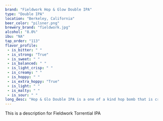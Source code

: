 ```yaml
---
brand: "Fieldwork Hop & Glow Double IPA"
type: "Double IPA"
location: "Berkeley, California"
beer_color: "pilsner.png"
brewery_brand: "fieldwork.jpg"
alcohol: "8.0%"
ibu: "NA"
tap_order: "113"
flavor_profile:
 - is_bitter: " "
 - is_strong: "True"
 - is_sweet: " "
 - is_balanced: " "
 - is_light_crisp: " "
 - is_creamy: " "
 - is_hoppy: " "
 - is_extra_hoppy: "True"
 - is_light: " "
 - is_malty: " "
 - is_sour: " "
long_desc: "Hop & Glo Double IPA is a one of a kind hop bomb that is crisp, fragrant, and obscenely chuggable. A dainty malt profile keeps the Citra, El Dorado, and Cascade hops washing across the palate like a summer spritzer, never slowing each gulp down with any sweetness or excessive body."
---
```


This is a description for Fieldwork Torrential IPA